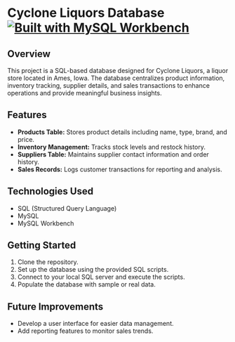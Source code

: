 # Cyclone Liquors Database [![Built with MySQL Workbench](https://img.shields.io/badge/Built%20with-MySQL%20Workbench-lightblue)](https://www.mysql.com/products/workbench/)



## Overview
This project is a SQL-based database designed for Cyclone Liquors, a liquor store located in Ames, Iowa. The database centralizes product information, inventory tracking, supplier details, and sales transactions to enhance operations and provide meaningful business insights.

## Features
- **Products Table:** Stores product details including name, type, brand, and price.
- **Inventory Management:** Tracks stock levels and restock history.
- **Suppliers Table:** Maintains supplier contact information and order history.
- **Sales Records:** Logs customer transactions for reporting and analysis.

## Technologies Used
- SQL (Structured Query Language)
- MySQL
- MySQL Workbench

## Getting Started
1. Clone the repository.
2. Set up the database using the provided SQL scripts.
3. Connect to your local SQL server and execute the scripts.
4. Populate the database with sample or real data.

## Future Improvements
- Develop a user interface for easier data management.
- Add reporting features to monitor sales trends.
